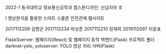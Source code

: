 2022-1 동국대학교 정보통신공학과 캡스톤디자인: 선넘지마 조

I 영상분석을 활용한 스마트 스쿨존 안전관제 웹사이트

2017112209 김명균 
2017112234 박상준 
2017112210 정재희
2019112097 이윤표

FlaskSserver: 웹페이지(React) 및 웹페이지 동작 백엔드(Flask) 프로젝트 폴더
darknet-yolo, yoloserver: YOLO 영상 처리 서버(Flask)
